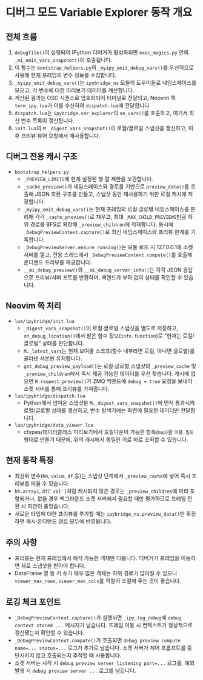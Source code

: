 # 디버그 모드 Variable Explorer 동작 개요

## 전체 흐름
1. `debugfile()`이 실행되어 IPython 디버거가 활성화되면 `exec_magics.py` 안의 `_mi_emit_vars_snapshot()`이 호출됩니다.
2. 이 함수는 `bootstrap_helpers.py`의 `_myipy_emit_debug_vars()`를 우선적으로 사용해 현재 프레임의 변수 정보를 수집합니다.
3. `_myipy_emit_debug_vars()`는 `ipybridge_ns` 모듈의 도우미들로 네임스페이스를 모으고, 각 변수에 대한 미리보기 데이터를 계산합니다.
4. 계산된 결과는 OSC 시퀀스로 암호화되어 터미널로 전달되고, Neovim 쪽 `term_ipy.lua`가 이를 수신하여 `dispatch.lua`에 전달합니다.
5. `dispatch.lua`는 `ipybridge.var_explorer`의 `on_vars()`를 호출하고, 여기서 최신 변수 목록이 갱신됩니다.
6. `init.lua`의 `M._digest_vars_snapshot()`이 로컬/글로벌 스냅샷을 갱신하고, 이후 프리뷰·뷰어 요청에서 재사용합니다.

## 디버그 전용 캐시 구조
- `bootstrap_helpers.py`
  - `_PREVIEW_LIMITS`에 현재 설정된 행·열 제한을 보관합니다.
  - `_cache_preview()`가 네임스페이스와 경로를 기반으로 `preview_data()`를 호출해 JSON 호환 구조를 만들고, 스냅샷 동안 재사용하기 위한 로컬 캐시에 저장합니다.
  - `_myipy_emit_debug_vars()`는 현재 프레임의 로컬·글로벌 네임스페이스를 분리해 각각 `_cache_preview()`로 채우고, 최대 `_MAX_CHILD_PREVIEWS`만큼 하위 경로를 BFS로 확장해 `_preview_children`에 적재합니다. 동시에 `_DebugPreviewContext.capture()`로 최신 네임스페이스와 프리뷰 한계를 기록합니다.
  - `_DebugPreviewServer.ensure_running()`는 모듈 로드 시 127.0.0.1에 소켓 서버를 열고, 전용 스레드에서 `_DebugPreviewContext.compute()`를 호출해 온디맨드 프리뷰를 제공합니다.
  - `__mi_debug_preview()`와 `__mi_debug_server_info()`는 각각 JSON 응답으로 프리뷰/서버 포트를 반환하며, 백엔드가 부하 없이 상태를 확인할 수 있습니다.

## Neovim 쪽 처리
- `lua/ipybridge/init.lua`
  - `_digest_vars_snapshot()`이 로컬·글로벌 스냅샷을 별도로 저장하고, `on_debug_location()`에서 받은 함수 정보(`info.function`)로 “현재는 로컬/글로벌” 상태를 판단합니다.
  - `M._latest_vars`는 현재 보여줄 스코프(함수 내부라면 로컬, 아니면 글로벌)를 골라낸 사본만 유지합니다.
  - `get_debug_preview_payload()`는 로컬·글로벌 스냅샷의 `_preview_cache` 및 `_preview_children`에서 즉시 제공 가능한 데이터를 우선 찾습니다. 캐시에 없으면 `M.request_preview()`가 ZMQ 백엔드에 `debug = true` 요청을 보내어 소켓 서버를 통해 프리뷰를 가져옵니다.
- `lua/ipybridge/dispatch.lua`
  - Python에서 넘어온 스냅샷을 `M._digest_vars_snapshot()`에 먼저 통과시켜 로컬/글로벌 상태를 갱신하고, 변수 탐색기에는 화면에 필요한 데이터만 전달합니다.
- `lua/ipybridge/data_viewer.lua`
  - ctypes/데이터클래스 미리보기에서 드릴다운이 가능한 항목(`map`)을 `이름.필드` 형태로 만들기 때문에, 위의 캐시에서 동일한 키로 바로 조회할 수 있습니다.

## 현재 동작 특징
- 최상위 변수(`hh`, `value`, `df` 등)는 스냅샷 단계에서 `_preview_cache`에 넣어 즉시 프리뷰를 띄울 수 있습니다.
- `hh.array1`, `df['col']`처럼 캐시되지 않은 경로는 `_preview_children`에 미리 포함되거나, 없을 경우 백그라운드 소켓 서버에서 필요할 때만 평가하므로 프레임 전환 시 지연이 줄었습니다.
- 새로운 타입에 대한 프리뷰를 추가할 때는 `ipybridge_ns.preview_data()`만 확장하면 캐시·온디맨드 경로 모두에 반영됩니다.

## 주의 사항
- 프리뷰는 현재 프레임에서 해석 가능한 객체만 다룹니다. 디버거가 프레임을 이동하면 새로 스냅샷을 받아야 합니다.
- DataFrame 열 등 키 수가 매우 많은 객체는 하위 경로가 많아질 수 있으니 `viewer_max_rows`, `viewer_max_cols`를 적절히 조절해 주는 것이 좋습니다.

## 로깅 체크 포인트
- `_DebugPreviewContext.capture()`가 실행되면 `_ipy_log_debug`에 `debug context stored ...` 메시지가 남습니다. 프레임 이동 시 컨텍스트가 정상적으로 갱신됐는지 확인할 수 있습니다.
- `_DebugPreviewContext.compute()`가 호출되면 `debug preview compute name=... status=...` 로그가 추가로 남습니다. 소켓 서버가 제어 프롬프트를 중단시키지 않고 호출되는지 추적할 때 사용합니다.
- 소켓 서버는 시작 시 `debug preview server listening port=...` 로그를, 예외 발생 시 `debug preview server ...` 로그를 남깁니다.
